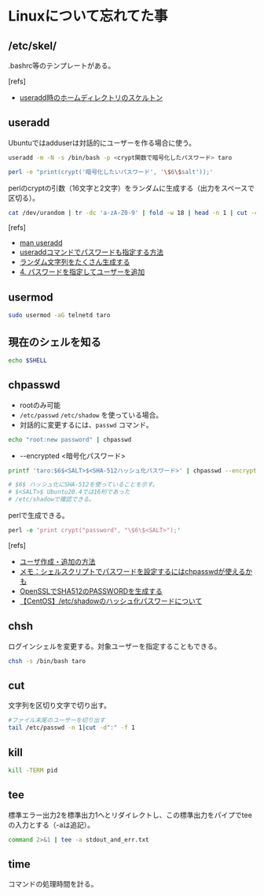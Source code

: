 # Linuxについて忘れてた事

## /etc/skel/

.bashrc等のテンプレートがある。

[refs]

- [useradd時のホームディレクトリのスケルトン](https://install-memo.hatenadiary.org/entry/20091006/1254837600)

## useradd

Ubuntuではadduserは対話的にユーザーを作る場合に使う。

```bash
useradd -m -N -s /bin/bash -p <crypt関数で暗号化したパスワード> taro
```

```bash
perl -e "print(crypt('暗号化したいパスワード', '\$6\$salt'));'
```

perlのcryptの引数（16文字と2文字）をランダムに生成する（出力をスペースで区切る）。

```bash
cat /dev/urandom | tr -dc 'a-zA-Z0-9' | fold -w 18 | head -n 1 | cut -c 1-16,17-18 --output-delimiter=" "
```

[refs]

- [man useradd](https://linuxjm.osdn.jp/html/shadow/man8/useradd.8.html)
- [useraddコマンドでパスワードも指定する方法](https://www.steponboard.net/linux/756/)
- [ランダム文字列をたくさん生成する](https://qiita.com/Vit-Symty/items/5be5326c9db9de755184)
- [4. パスワードを指定してユーザーを追加](https://qiita.com/yasushi-jp/items/71348799cf6db9759935#4-%E3%83%91%E3%82%B9%E3%83%AF%E3%83%BC%E3%83%89%E3%82%92%E6%8C%87%E5%AE%9A%E3%81%97%E3%81%A6%E3%83%A6%E3%83%BC%E3%82%B6%E3%83%BC%E3%82%92%E8%BF%BD%E5%8A%A0)

## usermod

```bash
sudo usermod -aG telnetd taro
```

## 現在のシェルを知る

```sh
echo $SHELL
```

## chpasswd

- rootのみ可能
- `/etc/passwd` `/etc/shadow` を使っている場合。
- 対話的に変更するには、`passwd` コマンド。

```bash
echo "root:new password" | chpasswd
```

- --encrypted <暗号化パスワード>

```bash
printf 'taro:$6$<SALT>$<SHA-512ハッシュ化パスワード>' | chpasswd --encrypted

# $6$ ハッシュ化にSHA-512を使っていることを示す。
# $<SALT>$ Ubuntu20.4では16桁であった
# /etc/shadowで確認できる。
```

perlで生成できる。

```perl
perl -e 'print crypt("password", "\$6\$<SALT>");'
```

[refs]

- [ユーザ作成・追加の方法](https://www.server-memo.net/centos-settings/system/useradd.html)
- [メモ：シェルスクリプトでパスワードを設定するにはchpasswdが使えるかも](https://notchained.hatenablog.com/entry/2016/09/03/130454)
- [OpenSSLでSHA512のPASSWORDを生成する](https://matoken.org/blog/2019/03/15/generate-a-sha512-password-with-openssl/)
- [【CentOS】/etc/shadowのハッシュ化パスワードについて](https://www.unknownengineer.net/entry/2017/08/16/184537)

## chsh

ログインシェルを変更する。対象ユーザーを指定することもできる。

```sh
chsh -s /bin/bash taro
```

## cut

文字列を区切り文字で切り出す。

```sh
#ファイル末尾のユーザーを切り出す
tail /etc/passwd -n 1|cut -d":" -f 1
```

## kill

```bash
kill -TERM pid
```

## tee

標準エラー出力2を標準出力1へとリダイレクトし、この標準出力をパイプでteeの入力とする（-aは追記）。

```bash
command 2>&1 | tee -a stdout_and_err.txt
```

## time

コマンドの処理時間を計る。
